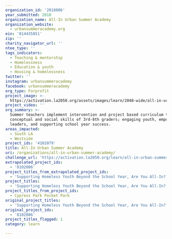 ```yaml
---
organization_id: '2018006'
year_submitted: 2018
organization_name: All-In Urban Summer Academy
organization_website:
  - urbansummeracademy.org
ein: '814435851'
zip: ''
charity_navigator_url: ''
ntee_type: ''
tags_indicators:
  - Teaching & mentorship
  - Homelessness
  - Education & youth
  - Housing & homelessness
twitter: ''
instagram: urbansummeracademy
facebook: urbansummeracademy
org_type: Forprofit
project_image: >-
  https://activation.la2050.org/assets/images/learn/2048-wide/all-in-urban-summer-academy.jpg
project_video: ''
org_summary: >-
  Summer teachers implement intervention and project based curriculum to boost
  conceptual and social skills of 3rd-8th graders; engaging youth, empowering
  leaders, and supporting school year success.
areas_impacted:
  - South LA
  - Westside
project_ids: '4102079'
title: All-In Urban Summer Academy
uri: /organizations/all-in-urban-summer-academy/
challenge_url: 'https://activation.la2050.org/learn/all-in-urban-summer-academy/'
extrapolated_project_ids:
  - '8102006'
project_titles_from_extrapolated_project_ids:
  - 'Supporting Homeless Youth Beyond the School Year, Are You All-In?'
project_titles:
  - 'Supporting Homeless Youth Beyond the School Year, Are You All-In?'
project_titles_from_project_ids:
  - Cypress Park Pocket Park
original_project_titles:
  - 'Supporting Homeless Youth Beyond the School Year, Are You All-In?'
original_project_ids:
  - '8102006'
project_titles_flagged: 1
category: learn

---
```

